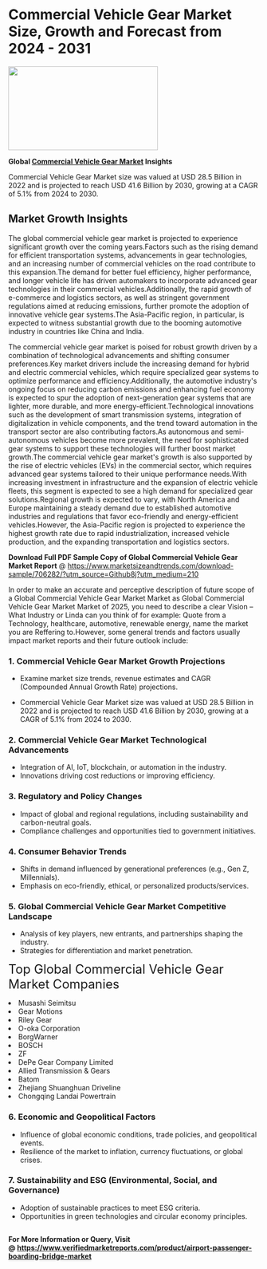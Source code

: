 <H1>Commercial Vehicle Gear Market Size, Growth and Forecast from 2024 - 2031</H1><img class="aligncenter size-medium wp-image-584254" src="https://thirdeyenews.in/wp-content/uploads/2024/09/Global-Market-Research-300x168.jpeg" alt="" width="300" height="168" /><p><strong>Global&nbsp;<a href="https://www.marketsizeandtrends.com/download-sample/706282/?utm_source=Github8j?utm_medium=210">Commercial Vehicle Gear Market</a> Insights</strong></p><p>Commercial Vehicle Gear Market size was valued at USD 28.5 Billion in 2022 and is projected to reach USD 41.6 Billion by 2030, growing at a CAGR of 5.1% from 2024 to 2030.</p><p><h2>Market Growth Insights</h2> <p>The global commercial vehicle gear market is projected to experience significant growth over the coming years.Factors such as the rising demand for efficient transportation systems, advancements in gear technologies, and an increasing number of commercial vehicles on the road contribute to this expansion.The demand for better fuel efficiency, higher performance, and longer vehicle life has driven automakers to incorporate advanced gear technologies in their commercial vehicles.Additionally, the rapid growth of e-commerce and logistics sectors, as well as stringent government regulations aimed at reducing emissions, further promote the adoption of innovative vehicle gear systems.The Asia-Pacific region, in particular, is expected to witness substantial growth due to the booming automotive industry in countries like China and India.</p> <p>The commercial vehicle gear market is poised for robust growth driven by a combination of technological advancements and shifting consumer preferences.Key market drivers include the increasing demand for hybrid and electric commercial vehicles, which require specialized gear systems to optimize performance and efficiency.Additionally, the automotive industry's ongoing focus on reducing carbon emissions and enhancing fuel economy is expected to spur the adoption of next-generation gear systems that are lighter, more durable, and more energy-efficient.Technological innovations such as the development of smart transmission systems, integration of digitalization in vehicle components, and the trend toward automation in the transport sector are also contributing factors.As autonomous and semi-autonomous vehicles become more prevalent, the need for sophisticated gear systems to support these technologies will further boost market growth.The commercial vehicle gear market's growth is also supported by the rise of electric vehicles (EVs) in the commercial sector, which requires advanced gear systems tailored to their unique performance needs.With increasing investment in infrastructure and the expansion of electric vehicle fleets, this segment is expected to see a high demand for specialized gear solutions.Regional growth is expected to vary, with North America and Europe maintaining a steady demand due to established automotive industries and regulations that favor eco-friendly and energy-efficient vehicles.However, the Asia-Pacific region is projected to experience the highest growth rate due to rapid industrialization, increased vehicle production, and the expanding transportation and logistics sectors.<p><span class=""><strong>Download Full PDF Sample Copy of Global Commercial Vehicle Gear Market Report</strong> @ <a href="https://www.marketsizeandtrends.com/download-sample/706282/?utm_source=Github8j?utm_medium=210" target="_blank">https://www.marketsizeandtrends.com/download-sample/706282/?utm_source=Github8j?utm_medium=210</a></span></p><p>In order to make an accurate and perceptive description of future scope of a Global&nbsp;Commercial Vehicle Gear Market Market as Global&nbsp;Commercial Vehicle Gear Market Market of 2025, you need to describe a clear Vision &ndash; What Industry or Linda can you think of for example: Quote from a Technology, healthcare, automotive, renewable energy, name the market you are Reffering to.However, some general trends and factors usually impact market reports and their future outlook include:</p><h3>1.&nbsp;<strong>Commercial Vehicle Gear Market Growth Projections</strong></h3><ul><li>Examine market size trends, revenue estimates and CAGR (Compounded Annual Growth Rate) projections.</li><li><p>Commercial Vehicle Gear Market size was valued at USD 28.5 Billion in 2022 and is projected to reach USD 41.6 Billion by 2030, growing at a CAGR of 5.1% from 2024 to 2030.</p></li></ul><h3>2.&nbsp;<strong>Commercial Vehicle Gear Market Technological Advancements</strong></h3><ul><li>Integration of AI, IoT, blockchain, or automation in the industry.</li><li>Innovations driving cost reductions or improving efficiency.</li></ul><h3>3.&nbsp;<strong>Regulatory and Policy Changes</strong></h3><ul><li>Impact of global and regional regulations, including sustainability and carbon-neutral goals.</li><li>Compliance challenges and opportunities tied to government initiatives.</li></ul><h3>4.&nbsp;<strong>Consumer Behavior Trends</strong></h3><ul><li>Shifts in demand influenced by generational preferences (e.g., Gen Z, Millennials).</li><li>Emphasis on eco-friendly, ethical, or personalized products/services.</li></ul><h3>5.&nbsp;<strong>Global Commercial Vehicle Gear Market Competitive Landscape</strong></h3><ul><li>Analysis of key players, new entrants, and partnerships shaping the industry.</li><li>Strategies for differentiation and market penetration.</li></ul><p data-pm-slice="1 1 []"><span style="color: inherit; font-family: inherit; font-size: 25px;">Top Global Commercial Vehicle Gear Market Companies</span></p><div class="" data-test-id=""><p><li>Musashi Seimitsu</li><li> Gear Motions</li><li> Riley Gear</li><li> O-oka Corporation</li><li> BorgWarner</li><li> BOSCH</li><li> ZF</li><li> DePe Gear Company Limited</li><li> Allied Transmission & Gears</li><li> Batom</li><li> Zhejiang Shuanghuan Driveline</li><li> Chongqing Landai Powertrain</li></p></div><h3>6.&nbsp;<strong>Economic and Geopolitical Factors</strong></h3><ul><li>Influence of global economic conditions, trade policies, and geopolitical events.</li><li>Resilience of the market to inflation, currency fluctuations, or global crises.</li></ul><h3>7.&nbsp;<strong>Sustainability and ESG (Environmental, Social, and Governance)</strong></h3><ul><li>Adoption of sustainable practices to meet ESG criteria.</li><li>Opportunities in green technologies and circular economy principles.</li></ul><h2><strong style="font-size: 14px;">For More Information or Query, Visit @&nbsp;</strong><a style="background-color: #ffffff; font-size: 14px;" href="https://www.marketsizeandtrends.com/report/commercial-vehicle-gear-market/" target="_blank">https://www.verifiedmarketreports.com/product/airport-passenger-boarding-bridge-market</a></h2>